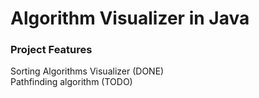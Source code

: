 <h1>Algorithm Visualizer in Java</h1>

<h3>Project Features </h3> 
Sorting Algorithms Visualizer (DONE) <br>
Pathfinding algorithm (TODO)
